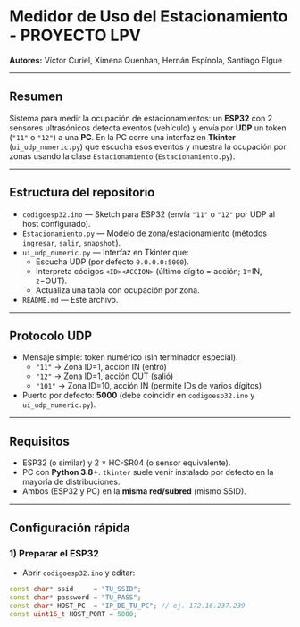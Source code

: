 # Medidor de Uso del Estacionamiento - PROYECTO LPV

**Autores:** Víctor Curiel, Ximena Quenhan, Hernán Espínola, Santiago Elgue

---

## Resumen
Sistema para medir la ocupación de estacionamientos: un **ESP32** con 2 sensores ultrasónicos detecta eventos (vehículo) y envía por **UDP** un token (`"11"` o `"12"`) a una **PC**. En la PC corre una interfaz en **Tkinter** (`ui_udp_numeric.py`) que escucha esos eventos y muestra la ocupación por zonas usando la clase `Estacionamiento` (`Estacionamiento.py`).

---

## Estructura del repositorio
- `codigoesp32.ino` — Sketch para ESP32 (envía `"11"` o `"12"` por UDP al host configurado).
- `Estacionamiento.py` — Modelo de zona/estacionamiento (métodos `ingresar`, `salir`, `snapshot`).
- `ui_udp_numeric.py` — Interfaz en Tkinter que:
  - Escucha UDP (por defecto `0.0.0.0:5000`).
  - Interpreta códigos `<ID><ACCION>` (último dígito = acción; `1`=IN, `2`=OUT).
  - Actualiza una tabla con ocupación por zona.
- `README.md` — Este archivo.

---

## Protocolo UDP
- Mensaje simple: token numérico (sin terminador especial).
  - `"11"` → Zona ID=1, acción IN (entró)
  - `"12"` → Zona ID=1, acción OUT (salió)
  - `"101"` → Zona ID=10, acción IN (permite IDs de varios dígitos)
- Puerto por defecto: **5000** (debe coincidir en `codigoesp32.ino` y `ui_udp_numeric.py`).

---

## Requisitos
- ESP32 (o similar) y 2 × HC-SR04 (o sensor equivalente).  
- PC con **Python 3.8+**. `tkinter` suele venir instalado por defecto en la mayoría de distribuciones.  
- Ambos (ESP32 y PC) en la **misma red/subred** (mismo SSID).

---

## Configuración rápida

### 1) Preparar el ESP32
- Abrir `codigoesp32.ino` y editar:
```cpp
const char* ssid     = "TU_SSID";
const char* password = "TU_PASS";
const char* HOST_PC  = "IP_DE_TU_PC"; // ej. 172.16.237.239
const uint16_t HOST_PORT = 5000;
